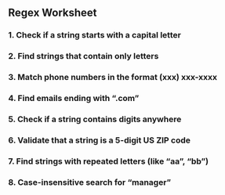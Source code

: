 ## Regex Worksheet

### 1. **Check if a string starts with a capital letter**

### 2. **Find strings that contain only letters**

### 3. **Match phone numbers in the format (xxx) xxx-xxxx**

### 4. **Find emails ending with “.com”**

### 5. **Check if a string contains digits anywhere**

### 6. **Validate that a string is a 5-digit US ZIP code**

### 7. **Find strings with repeated letters (like “aa”, “bb”)**

### 8. **Case-insensitive search for “manager”**